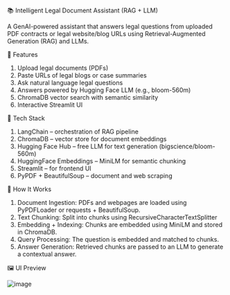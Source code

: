 📚 Intelligent Legal Document Assistant (RAG + LLM)

A GenAI-powered assistant that answers legal questions from uploaded PDF contracts or legal website/blog URLs using Retrieval-Augmented Generation (RAG) and LLMs.

🚀 Features

1. Upload legal documents (PDFs)
2. Paste URLs of legal blogs or case summaries
3. Ask natural language legal questions
4. Answers powered by Hugging Face LLM (e.g., bloom-560m)
5. ChromaDB vector search with semantic similarity
6. Interactive Streamlit UI

🧰 Tech Stack

1. LangChain – orchestration of RAG pipeline
2. ChromaDB – vector store for document embeddings
3. Hugging Face Hub – free LLM for text generation (bigscience/bloom-560m)
4. HuggingFace Embeddings – MiniLM for semantic chunking
5. Streamlit – for frontend UI
6. PyPDF + BeautifulSoup – document and web scraping

🧠 How It Works

1. Document Ingestion: PDFs and webpages are loaded using PyPDFLoader or requests + BeautifulSoup.
2. Text Chunking: Split into chunks using RecursiveCharacterTextSplitter
3. Embedding + Indexing: Chunks are embedded using MiniLM and stored in ChromaDB.
4. Query Processing: The question is embedded and matched to chunks.
5. Answer Generation: Retrieved chunks are passed to an LLM to generate a contextual answer.

🖼️ UI Preview

![image](https://github.com/user-attachments/assets/e753817b-0640-4d2d-8579-57a0a2e5651a)

